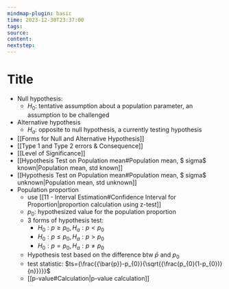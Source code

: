 ```yaml
---
mindmap-plugin: basic
time: 2023-12-30T23:37:00
tags: 
source: 
content: 
nextstep:
---
```

# Title
- Null hypothesis:
	- $H_0$: tentative assumption about a population parameter, an assumption to be challenged
- Alternative hypothesis
	- $H_a$: opposite to null hypothesis, a currently testing hypothesis
- [[Forms for Null and Alternative Hypothesis]]
- [[Type 1 and Type 2 errors & Consequence]]
- [[Level of Significance]]
- [[Hypothesis Test on Population mean#Population mean, $ sigma$ known|Population mean, std known]]
- [[Hypothesis Test on Population mean#Population mean, $ sigma$ unknown|Population mean, std unknown]]
- Population proportion
	- use [[11 - Interval Estimation#Confidence Interval for Proportion|proportion calculation using z-test]]
	- $p_0$: hypothesized value for the population proportion
	- 3 forms of hypothesis test:
		- $H_0: p \geq p_0, H_a: p < p_0$
		- $H_0: p \leq p_0, H_a: p > p_0$
		- $H_0: p = p_0, H_a: p \neq p_0$
	- Hypothesis test based on the difference btw $\bar{p}$ and $p_0$
	- test statistic: $ts={\frac{{\bar{p}}-p_{0}}{\sqrt{{\frac{p_{0}(1-p_{0})}{n}}}}}$
	- [[p-value#Calculation|p-value calculation]]

